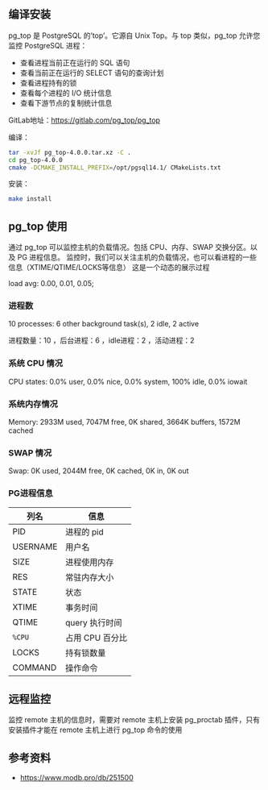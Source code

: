 ## 编译安装

pg_top 是 PostgreSQL 的’top’。它源自 Unix Top。与 top 类似，pg_top 允许您监控 PostgreSQL 进程：

- 查看进程当前正在运行的 SQL 语句
- 查看当前正在运行的 SELECT 语句的查询计划
- 查看进程持有的锁
- 查看每个进程的 I/O 统计信息
- 查看下游节点的复制统计信息

GitLab地址：<https://gitlab.com/pg_top/pg_top>

编译：

```bash
tar -xvJf pg_top-4.0.0.tar.xz -C .
cd pg_top-4.0.0
cmake -DCMAKE_INSTALL_PREFIX=/opt/pgsql14.1/ CMakeLists.txt
```

安装：

```bash
make install
```

## pg_top 使用

通过 pg_top 可以监控主机的负载情况。包括 CPU、内存、SWAP 交换分区。以及 PG 进程信息。
监控时，我们可以关注主机的负载情况，也可以看进程的一些信息（XTIME/QTIME/LOCKS等信息）
这是一个动态的展示过程

load avg: 0.00, 0.01, 0.05;

### 进程数

10 processes: 6 other background task(s), 2 idle, 2 active

进程数量：10 ，后台进程：6 ，idle进程：2 ，活动进程：2

### 系统 CPU 情况

CPU states: 0.0% user, 0.0% nice, 0.0% system, 100% idle, 0.0% iowait

### 系统内存情况

Memory: 2933M used, 7047M free, 0K shared, 3664K buffers, 1572M cached

### SWAP 情况

Swap: 0K used, 2044M free, 0K cached, 0K in, 0K out

### PG进程信息

| 列名     | 信息            |
| -------- | --------------- |
| PID      | 进程的 pid      |
| USERNAME | 用户名          |
| SIZE     | 进程使用内存    |
| RES      | 常驻内存大小    |
| STATE    | 状态            |
| XTIME    | 事务时间        |
| QTIME    | query 执行时间  |
| `%CPU`   | 占用 CPU 百分比 |
| LOCKS    | 持有锁数量      |
| COMMAND  | 操作命令        |

## 远程监控

监控 remote 主机的信息时，需要对 remote 主机上安装 pg_proctab 插件，只有安装插件才能在 remote 主机上进行 pg_top 命令的使用

## 参考资料

- <https://www.modb.pro/db/251500>
